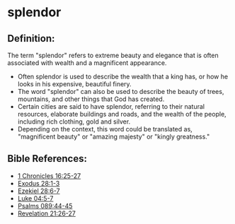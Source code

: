 # splendor #

## Definition: ##

The term "splendor" refers to extreme beauty and elegance that is often associated with wealth and a magnificent appearance.

* Often splendor is used to describe the wealth that a king has, or how he looks in his expensive, beautiful finery.
* The word "splendor" can also be used to describe the beauty of trees, mountains, and other things that God has created.
* Certain cities are said to have splendor, referring to their natural resources, elaborate buildings and roads, and the wealth of the people, including rich clothing, gold and silver.
* Depending on the context, this word could be translated as, "magnificent beauty" or "amazing majesty" or "kingly greatness."



## Bible References: ##

* [1 Chronicles 16:25-27](en/tn/1ch/help/16/25)
* [Exodus 28:1-3](en/tn/exo/help/28/01)
* [Ezekiel 28:6-7](en/tn/ezk/help/28/06)
* [Luke 04:5-7](en/tn/luk/help/04/05)
* [Psalms 089:44-45](en/tn/psa/help/89/44)
* [Revelation 21:26-27](en/tn/rev/help/21/26)